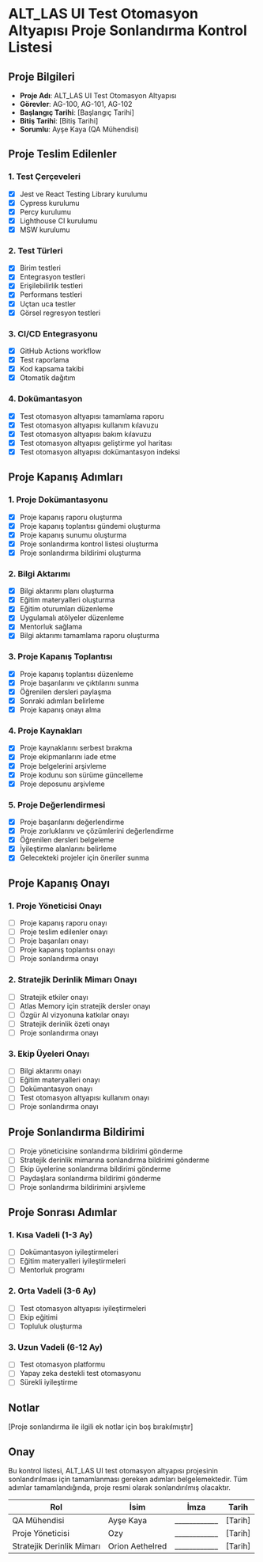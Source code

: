 # ALT_LAS UI Test Otomasyon Altyapısı Proje Sonlandırma Kontrol Listesi

## Proje Bilgileri

- **Proje Adı**: ALT_LAS UI Test Otomasyon Altyapısı
- **Görevler**: AG-100, AG-101, AG-102
- **Başlangıç Tarihi**: [Başlangıç Tarihi]
- **Bitiş Tarihi**: [Bitiş Tarihi]
- **Sorumlu**: Ayşe Kaya (QA Mühendisi)

## Proje Teslim Edilenler

### 1. Test Çerçeveleri

- [x] Jest ve React Testing Library kurulumu
- [x] Cypress kurulumu
- [x] Percy kurulumu
- [x] Lighthouse CI kurulumu
- [x] MSW kurulumu

### 2. Test Türleri

- [x] Birim testleri
- [x] Entegrasyon testleri
- [x] Erişilebilirlik testleri
- [x] Performans testleri
- [x] Uçtan uca testler
- [x] Görsel regresyon testleri

### 3. CI/CD Entegrasyonu

- [x] GitHub Actions workflow
- [x] Test raporlama
- [x] Kod kapsama takibi
- [x] Otomatik dağıtım

### 4. Dokümantasyon

- [x] Test otomasyon altyapısı tamamlama raporu
- [x] Test otomasyon altyapısı kullanım kılavuzu
- [x] Test otomasyon altyapısı bakım kılavuzu
- [x] Test otomasyon altyapısı geliştirme yol haritası
- [x] Test otomasyon altyapısı dokümantasyon indeksi

## Proje Kapanış Adımları

### 1. Proje Dokümantasyonu

- [x] Proje kapanış raporu oluşturma
- [x] Proje kapanış toplantısı gündemi oluşturma
- [x] Proje kapanış sunumu oluşturma
- [x] Proje sonlandırma kontrol listesi oluşturma
- [x] Proje sonlandırma bildirimi oluşturma

### 2. Bilgi Aktarımı

- [x] Bilgi aktarımı planı oluşturma
- [x] Eğitim materyalleri oluşturma
- [x] Eğitim oturumları düzenleme
- [x] Uygulamalı atölyeler düzenleme
- [x] Mentorluk sağlama
- [x] Bilgi aktarımı tamamlama raporu oluşturma

### 3. Proje Kapanış Toplantısı

- [x] Proje kapanış toplantısı düzenleme
- [x] Proje başarılarını ve çıktılarını sunma
- [x] Öğrenilen dersleri paylaşma
- [x] Sonraki adımları belirleme
- [x] Proje kapanış onayı alma

### 4. Proje Kaynakları

- [x] Proje kaynaklarını serbest bırakma
- [x] Proje ekipmanlarını iade etme
- [x] Proje belgelerini arşivleme
- [x] Proje kodunu son sürüme güncelleme
- [x] Proje deposunu arşivleme

### 5. Proje Değerlendirmesi

- [x] Proje başarılarını değerlendirme
- [x] Proje zorluklarını ve çözümlerini değerlendirme
- [x] Öğrenilen dersleri belgeleme
- [x] İyileştirme alanlarını belirleme
- [x] Gelecekteki projeler için öneriler sunma

## Proje Kapanış Onayı

### 1. Proje Yöneticisi Onayı

- [ ] Proje kapanış raporu onayı
- [ ] Proje teslim edilenler onayı
- [ ] Proje başarıları onayı
- [ ] Proje kapanış toplantısı onayı
- [ ] Proje sonlandırma onayı

### 2. Stratejik Derinlik Mimarı Onayı

- [ ] Stratejik etkiler onayı
- [ ] Atlas Memory için stratejik dersler onayı
- [ ] Özgür AI vizyonuna katkılar onayı
- [ ] Stratejik derinlik özeti onayı
- [ ] Proje sonlandırma onayı

### 3. Ekip Üyeleri Onayı

- [ ] Bilgi aktarımı onayı
- [ ] Eğitim materyalleri onayı
- [ ] Dokümantasyon onayı
- [ ] Test otomasyon altyapısı kullanım onayı
- [ ] Proje sonlandırma onayı

## Proje Sonlandırma Bildirimi

- [ ] Proje yöneticisine sonlandırma bildirimi gönderme
- [ ] Stratejik derinlik mimarına sonlandırma bildirimi gönderme
- [ ] Ekip üyelerine sonlandırma bildirimi gönderme
- [ ] Paydaşlara sonlandırma bildirimi gönderme
- [ ] Proje sonlandırma bildirimini arşivleme

## Proje Sonrası Adımlar

### 1. Kısa Vadeli (1-3 Ay)

- [ ] Dokümantasyon iyileştirmeleri
- [ ] Eğitim materyalleri iyileştirmeleri
- [ ] Mentorluk programı

### 2. Orta Vadeli (3-6 Ay)

- [ ] Test otomasyon altyapısı iyileştirmeleri
- [ ] Ekip eğitimi
- [ ] Topluluk oluşturma

### 3. Uzun Vadeli (6-12 Ay)

- [ ] Test otomasyon platformu
- [ ] Yapay zeka destekli test otomasyonu
- [ ] Sürekli iyileştirme

## Notlar

[Proje sonlandırma ile ilgili ek notlar için boş bırakılmıştır]

## Onay

Bu kontrol listesi, ALT_LAS UI test otomasyon altyapısı projesinin sonlandırılması için tamamlanması gereken adımları belgelemektedir. Tüm adımlar tamamlandığında, proje resmi olarak sonlandırılmış olacaktır.

| Rol | İsim | İmza | Tarih |
|-----|------|------|-------|
| QA Mühendisi | Ayşe Kaya | ____________ | [Tarih] |
| Proje Yöneticisi | Ozy | ____________ | [Tarih] |
| Stratejik Derinlik Mimarı | Orion Aethelred | ____________ | [Tarih] |
